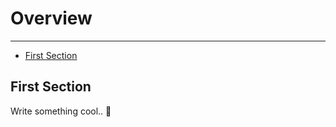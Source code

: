 # Overview

---

- [First Section](#section-1)

<a name="section-1"></a>
## First Section

Write something cool.. 🦊

